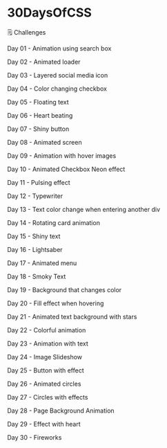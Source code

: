 # 30DaysOfCSS




<p> 🗒 Challenges </p>
<p> Day 01 - Animation using search box </P>
<p> Day 02 - Animated loader</P>
<p> Day 03 - Layered social media icon</P>
<p> Day 04 - Color changing checkbox</P>
<p> Day 05 - Floating text</P>
<p> Day 06 - Heart beating</P>
<p> Day 07 - Shiny button</P>
<p> Day 08 - Animated screen</P>
<p> Day 09 - Animation with hover images</P>
<p> Day 10 - Animated Checkbox Neon effect</P>
<p> Day 11 - Pulsing effect</P>
<p> Day 12 - Typewriter</P>
<p> Day 13 - Text color change when entering another div</P>
<p> Day 14 - Rotating card animation</P>
<p> Day 15 - Shiny text</P>
<p> Day 16 - Lightsaber</P>
<p> Day 17 - Animated menu</P>
<p> Day 18 - Smoky Text</P>
<p> Day 19 - Background that changes color</P>
<p> Day 20 - Fill effect when hovering</P>
<p> Day 21 - Animated text background with stars</P>
<p> Day 22 - Colorful animation</P>
<p> Day 23 - Animation with text</P>
<p> Day 24 - Image Slideshow</P>
<p> Day 25 - Button with effect</P>
<p> Day 26 - Animated circles</P>
<p> Day 27 - Circles with effects</P>
<p> Day 28 - Page Background Animation</P>
<p> Day 29 - Effect with heart</P>
<p> Day 30 - Fireworks</P>
